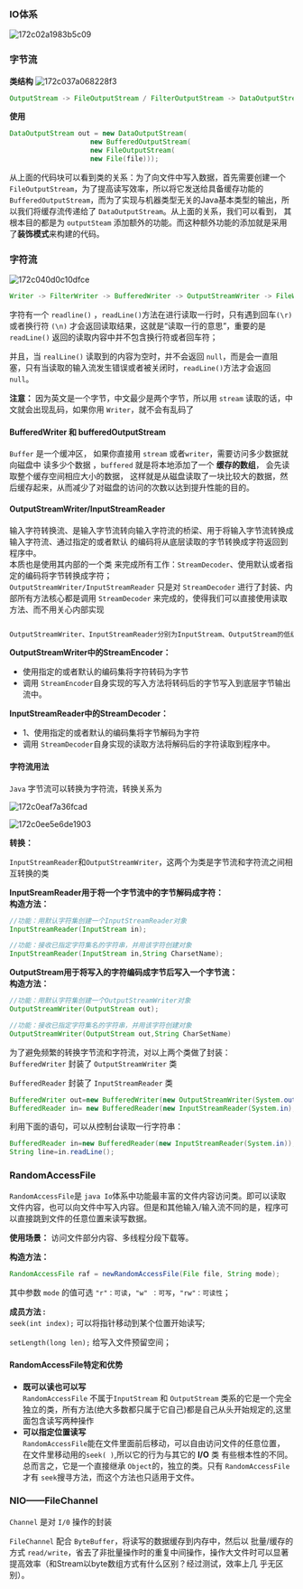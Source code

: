 ### IO体系
![172c02a1983b5c09](../assets/学习笔记-JavaIO/172c02a1983b5c09.png)

### 字节流

**类结构**
![172c037a068228f3](../assets/学习笔记-JavaIO/172c037a068228f3.png)  

```Java
OutputStream -> FileOutputStream / FilterOutputStream -> DataOutputStream -> bufferedOutputStream
```

**使用**  
```Java
DataOutputStream out = new DataOutputStream( 
                    new BufferedOutputStream( 
                    new FileOutputStream( 
                    new File(file)));
```

从上面的代码块可以看到类的关系：为了向文件中写入数据，首先需要创建一个 `FileOutputStream`，为了提高读写效率，所以将它发送给具备缓存功能的 `BufferedOutputStream`，而为了实现与机器类型无关的Java基本类型的输出，所以我们将缓存流传递给了 `DataOutputStream`。从上面的关系，我们可以看到，
其根本目的都是为 `outputSteam` 添加额外的功能。而这种额外功能的添加就是采用了**装饰模式**来构建的代码。  

### 字符流  


![172c040d0c10dfce](../assets/学习笔记-JavaIO/172c040d0c10dfce.png)

```Java
Writer -> FilterWriter -> BufferedWriter -> OutputStreamWriter -> FileWriter -> 其他
```

字符有一个 `readline()` ，`readLine()`方法在进行读取一行时，只有遇到回车`(\r)`或者换行符 `(\n)` 才会返回读取结果，这就是“读取一行的意思”，重要的是 `readLine()` 返回的读取内容中并不包含换行符或者回车符；

并且，当 `realLine()` 读取到的内容为空时，并不会返回 `null`，而是会一直阻塞，只有当读取的输入流发生错误或者被关闭时，`readLine()`方法才会返回 `null`。  

**注意：**
因为英文是一个字节，中文最少是两个字节，所以用 `stream` 读取的话，中文就会出现乱码，如果你用 `Writer`，就不会有乱码了  

#### BufferedWriter 和 bufferedOutputStream  
`Buffer` 是一个缓冲区，
如果你直接用 `stream` 或者`writer`，需要访问多少数据就向磁盘中
读多少个数据 ，`buffered` 就是将本地添加了一个
**缓存的数组**， 会先读取整个缓存空间相应大小的数据，
这样就是从磁盘读取了一块比较大的数据，然后缓存起来，从而减少了对磁盘的访问的次数以达到提升性能的目的。

#### OutputStreamWriter/InputStreamReader  
输入字符转换流、是输入字节流转向输入字符流的桥梁、用于将输入字节流转换成输入字符流、通过指定的或者默认
的编码将从底层读取的字节转换成字符返回到程序中。  
本质也是使用其内部的一个类
来完成所有工作：`StreamDecoder`、使用默认或者指定的编码将字节转换成字符；  
`OutputStreamWriter/InputStreamReader` 只是对 `StreamDecoder` 进行了封装、内部所有方法核心都是调用 `StreamDecoder` 来完成的，使得我们可以直接使用读取方法、而不用关心内部实现  

```Java

OutputStreamWriter、InputStreamReader分别为InputStream、OutputStream的低级输入输出流提供将字 节转换成字符的桥梁、他们只是外边的一个门面、真正的核心：

```
**OutputStreamWriter中的StreamEncoder：**  
- 使用指定的或者默认的编码集将字符转码为字节 
- 调用 `StreamEncoder`自身实现的写入方法将转码后的字节写入到底层字节输出流中。

**InputStreamReader中的StreamDecoder：**  
- 1、使用指定的或者默认的编码集将字节解码为字符 
- 调用 `StreamDecoder`自身实现的读取方法将解码后的字符读取到程序中。


#### 字符流用法  
`Java` 字节流可以转换为字符流，转换关系为  


![172c0eaf7a36fcad](../assets/学习笔记-JavaIO/172c0eaf7a36fcad.png)


![172c0ee5e6de1903](../assets/学习笔记-JavaIO/172c0ee5e6de1903.png)

**转换：**  

`InputStreamReader`和`OutputStreamWriter`，这两个为类是字节流和字符流之间相互转换的类  

**InputSreamReader用于将一个字节流中的字节解码成字符：**  
**构造方法：**  
```Java
//功能：用默认字符集创建一个InputStreamReader对象
InputStreamReader(InputStream in);

//功能：接收已指定字符集名的字符串，并用该字符创建对象
InputStreamReader(InputStream in,String CharsetName);
```

**OutputStream用于将写入的字符编码成字节后写入一个字节流：**  
**构造方法：**  
```Java
//功能：用默认字符集创建一个OutputStreamWriter对象
OutputStreamWriter(OutputStream out);

//功能：接收已指定字符集名的字符串，并用该字符创建对象
OutputStreamWriter(OutputStream out,String CharSetName)
```

为了避免频繁的转换字节流和字符流，对以上两个类做了封装：  
`BufferedWriter` 封装了 `OutputStreamWriter` 类  

`BufferedReader` 封装了 `InputStreamReader` 类  

```Java
BufferedWriter out=new BufferedWriter(new OutputStreamWriter(System.out)); 
BufferedReader in= new BufferedReader(new InputStreamReader(System.in);
```
利用下面的语句，可以从控制台读取一行字符串：
```Java
BufferedReader in=new BufferedReader(new InputStreamReader(System.in)); 
String line=in.readLine();
```



### RandomAccessFile  

`RandomAccessFile`是 `java Io`体系中功能最丰富的文件内容访问类。即可以读取文件内容，也可以向文件中写入内容。但是和其他输入/输入流不同的是，程序可以直接跳到文件的任意位置来读写数据。  

**使用场景：** 访问文件部分内容、多线程分段下载等。  

**构造方法：** 
```Java
RandomAccessFile raf = newRandomAccessFile(File file, String mode); 
```
其中参数 `mode` 的值可选 `"r"：可读`，`"w" ：可写`，`"rw"：可读性`；  

**成员方法 :**  
`seek(int index);` 可以将指针移动到某个位置开始读写;  

`setLength(long len);` 给写入文件预留空间；  

#### RandomAccessFile特定和优势  
- **既可以读也可以写**  
    `RandomAccessFile` 不属于`InputStream` 和 `OutputStream` 类系的它是一个完全独立的类，所有方法(绝大多数都只属于它自己)都是自己从头开始规定的,这里面包含读写两种操作
- **可以指定位置读写**  
    `RandomAccessFile`能在文件里面前后移动，可以自由访问文件的任意位置， 在文件里移动用的`seek( )`,所以它的行为与其它的 **I/O** 类 有些根本性的不同。
总而言之，它是一个直接继承 `Object`的，独立的类。只有 `RandomAccessFile`才有 `seek`搜寻方法，而这个方法也只适用于文件。  

### NIO——FileChannel  
`Channel` 是对 `I/0` 操作的封装  

`FileChannel` 配合 `ByteBuffer`，将读写的数据缓存到内存中，然后以 批量/缓存的方式 `read/write`，省去了非批量操作时的重复中间操作，操作大文件时可以显著提高效率（和Stream以byte数组方式有什么区别？经过测试，效率上几 乎无区别）。  
